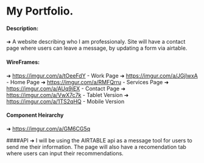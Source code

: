 # My Portfolio.

#### Description:
➜ A website describing who I am professionaly. Site will have a contact page where users can leave a message, by updating a form via airtable.

#### WireFrames:
➜ https://imgur.com/a/tOeeFdY - Work Page
➜ https://imgur.com/a/JGjIwxA - Home Page
➜ https://imgur.com/a/RMFQrru - Services Page
➜ https://imgur.com/a/AUq9iEX - Contact Page
➜ https://imgur.com/a/VwX7c7k - Tablet Version
➜ https://imgur.com/a/1TS2qHQ - Mobile Version

#### Component Heirarchy
➜ https://imgur.com/a/GM6CG5q

####API 
➜ I will be using the AIRTABLE api as a message tool for users to send me their information. The page will also have a recomendation tab where users can input their recommendations.